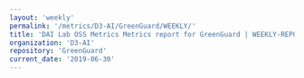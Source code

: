 ```yaml
---
layout: 'weekly'
permalink: '/metrics/D3-AI/GreenGuard/WEEKLY/'
title: 'DAI Lab OSS Metrics Metrics report for GreenGuard | WEEKLY-REPORT-2019-06-30'
organization: 'D3-AI'
repository: 'GreenGuard'
current_date: '2019-06-30'
---
```

